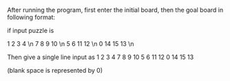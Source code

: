After running the program, first enter the initial board, then the goal board in following format:

if input puzzle is

1 2 3 4 \n
7 8 9 10 \n
5 6 11 12 \n
0 14 15 13 \n

Then give a single line input as
1 2 3 4 7 8 9 10 5 6 11 12 0 14 15 13

(blank space is represented by 0)

